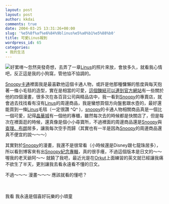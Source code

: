 ```yaml
---
layout: post
layout: post
author: kkdai
comments: true
date: 2004-03-25 13:31:26+00:00
slug: '%e5%8f%af%e6%84%9blinus%e5%a0%b1%e5%88%b0'
title: 可愛Linus報到
wordpress_id: 65
categories:
- 我的生活
---
```


![好累唷～](http://www.evanlin.com/blog/archives/0325/snoopy.gif)忽然突發奇想，去弄了一章[Linus](http://www.snoopy.com/comics/peanuts/meet_the_gang/meet_linus.html)的照片來放，會放多久，就看我心情吧，反正這是我的小狗窩，管他協不協調的。


[Snoopy卡通](http://www.snoopy.com/)裡面我是最喜歡他這個卡通人物，或許是他那種慵懶的態度與每天抱著一條小毛毯的造型，實在是相當的可愛，[這個鍊結可以連到官方網站](http://www.snoopy.com/comics/peanuts/meet_the_gang/meet_linus.html)有一些關於他的四個漫畫，很多次在各百貨公司與精品店中，我一看到[Snoopy](http://www.snoopy.com/)的專賣店，就會過去找找看有沒有[Linus](http://www.snoopy.com/comics/peanuts/meet_the_gang/meet_linus.html)的周邊商品，我是蠻想買個方向盤套跟水壺的，最好還能買到一條[Linus](http://www.snoopy.com/comics/peanuts/meet_the_gang/meet_linus.html)毛毯（一定很讚 
^Q^ )，[snoopy](http://www.snoopy.com/)的卡通人物相關商品真是一個比一個可愛，記得[晶華城](http://web01.livingmall.com.tw/)有一個他的專櫃，雖然每次去的時候都是快關店了，但是每次在裡面逛的時候，還真像是個小小尋寶所，不過裡面的周邊商品還是[Snoopy](http://www.snoopy.com/comics/peanuts/meet_the_gang/meet_snoopy.html)與[查理、布朗](http://www.snoopy.com/comics/peanuts/meet_the_gang/meet_charlie_brown.html)居多，讓我每次空手而歸（其實也有一半是因為[Snoopy](http://www.snoopy.com/)的周邊商品還真不便宜的說～～～）




其實對於[Snoopy](http://www.snoopy.com/)的漫畫，我還不是很常看（小時候還是Disney跟七龍珠居多），所以看到博客來有出[Snoopy紀念專輯](http://www.books.com.tw/exep/prod/magazine/magfile.php?item=M010004834)，真的很手癢，不過這個版本是日文的～～ 
喔我的老天爺阿～～ 就饒了我吧，最近光是在[Orkut](http://www.orkut.com)上面練習的英文就已經讓我痛不欲生了半天，更別讓我去看永遠看不懂的日文。




不過～～～ 漫畫～～～ 應該就看的懂吧？




　




我看 我永遠是個喜好玩樂的小頑童

